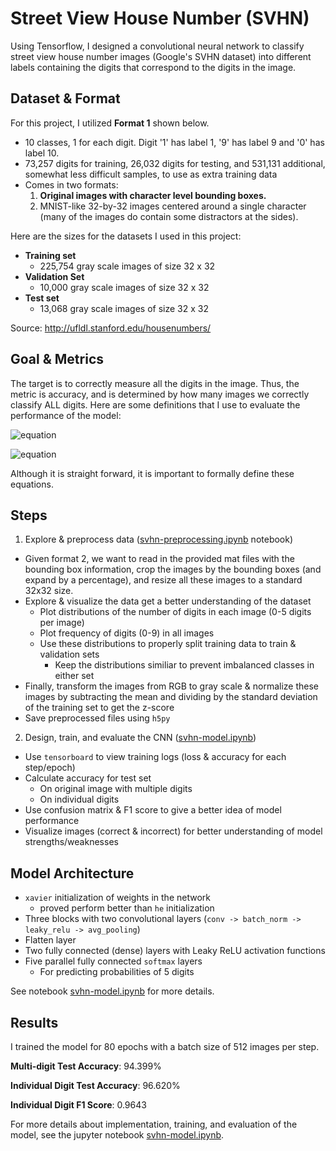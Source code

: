 # Street View House Number (SVHN)

Using Tensorflow, I designed a convolutional neural network to classify street view house number images (Google's SVHN dataset) into different labels containing the digits that correspond to the digits in the image.

## Dataset & Format

For this project, I utilized **Format 1** shown below.

- 10 classes, 1 for each digit. Digit '1' has label 1, '9' has label 9 and '0' has label 10.
- 73,257 digits for training, 26,032 digits for testing, and 531,131 additional, somewhat less difficult samples, to use as extra training data
- Comes in two formats:
  1. **Original images with character level bounding boxes.**
  2. MNIST-like 32-by-32 images centered around a single character (many of the images do contain some distractors at the sides).

Here are the sizes for the datasets I used in this project:

- **Training set**
  - 225,754 gray scale images of size 32 x 32
- **Validation Set**
  - 10,000 gray scale images of size 32 x 32
- **Test set**
  - 13,068 gray scale images of size 32 x 32


Source: http://ufldl.stanford.edu/housenumbers/

## Goal & Metrics

The target is to correctly measure all the digits in the image. Thus, the metric is accuracy, and is determined by how many images we correctly classify ALL digits. Here are some definitions that I use to evaluate the performance of the model:

![equation](https://latex.codecogs.com/gif.latex?\text{multi-digit&space;accuracy}&space;=&space;\frac{\text{correctly&space;classified&space;images}}{\text{total&space;number&space;of&space;images}})

![equation](https://latex.codecogs.com/gif.latex?\text{individual&space;digit&space;accuracy}&space;=&space;\frac{\text{correctly&space;classified&space;digits}}{\text{total&space;number&space;of&space;digits}})

Although it is straight forward, it is important to formally define these equations.


## Steps
1. Explore & preprocess data ([svhn-preprocessing.ipynb]() notebook)
  - Given format 2, we want to read in the provided mat files with the bounding box information, crop the images by the bounding boxes (and expand by a percentage), and resize all these images to a standard 32x32 size.
  - Explore & visualize the data get a better understanding of the dataset
    - Plot distributions of the number of digits in each image (0-5 digits per image)
    - Plot frequency of digits (0-9) in all images
    - Use these distributions to properly split training data to train & validation sets
      - Keep the distributions similiar to prevent imbalanced classes in either set
  - Finally, transform the images from RGB to gray scale & normalize these images by subtracting the mean and dividing by the standard deviation of the training set to get the z-score
  - Save preprocessed files using `h5py`
2. Design, train, and evaluate the CNN ([svhn-model.ipynb]())
  - Use `tensorboard` to view training logs (loss & accuracy for each step/epoch)
  - Calculate accuracy for test set
    - On original image with multiple digits
    - On individual digits
  - Use confusion matrix & F1 score to give a better idea of model performance
  - Visualize images (correct & incorrect) for better understanding of model strengths/weaknesses

## Model Architecture
- `xavier` initialization of weights in the network
  - proved perform better than `he` initialization
- Three blocks with two convolutional layers (`conv -> batch_norm -> leaky_relu -> avg_pooling`)
- Flatten layer
- Two fully connected (dense) layers with Leaky ReLU activation functions
- Five parallel fully connected `softmax` layers
  - For predicting probabilities of 5 digits

See notebook [svhn-model.ipynb]() for more details.



## Results
I trained the model for 80 epochs with a batch size of 512 images per step.

**Multi-digit Test Accuracy**: 94.399%

**Individual Digit Test Accuracy**: 96.620%

**Individual Digit F1 Score**: 0.9643

For more details about implementation, training, and evaluation of the model, see the jupyter notebook [svhn-model.ipynb]().
